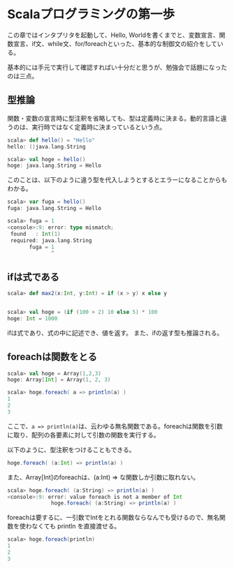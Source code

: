 # Scalaプログラミングの第一歩
この章ではインタプリタを起動して、Hello, Worldを書くまでと、変数宣言、関数宣言、if文、while文、for/foreachといった、基本的な制御文の紹介をしている。

基本的には手元で実行して確認すればい十分だと思うが、勉強会で話題になったのは三点。

## 型推論

関数・変数の宣言時に型注釈を省略しても、型は定義時に決まる。動的言語と違うのは、実行時ではなく定義時に決まっているという点。
```scala
scala> def hello() = "Hello"
hello: ()java.lang.String

scala> val hoge = hello()
hoge: java.lang.String = Hello
```

このことは、以下のように違う型を代入しようとするとエラーになることからもわかる。
```scala
scala> var fuga = hello()
fuga: java.lang.String = Hello

scala> fuga = 1
<console>:9: error: type mismatch;
 found   : Int(1)
 required: java.lang.String
       fuga = 1
              ^
```

## ifは式である
```scala
scala> def max2(x:Int, y:Int) = if (x > y) x else y


scala> val hoge = (if (100 > 2) 10 else 5) * 100
hoge: Int = 1000
```
ifは式であり、式の中に記述でき、値を返す。
また、ifの返す型も推論される。

## foreachは関数をとる
```scala
scala> val hoge = Array(1,2,3)
hoge: Array[Int] = Array(1, 2, 3)

scala> hoge.foreach( a => println(a) )
1
2
3
```
ここで、```a => println(a)```は、云わゆる無名関数である。foreachは関数を引数に取り、配列の各要素に対して引数の関数を実行する。

以下のように、型注釈をつけることもできる。
```scala
hoge.foreach( (a:Int) => println(a) )
```

また、Array[Int]のforeachは、(a:Int) => な関数しか引数に取れない。
```scala
scala> hoge.foreach( (a:String) => println(a) )
<console>:9: error: value foreach is not a member of Int
              hoge.foreach( (a:String) => println(a) )
```

foreachは要するに、一引数でIntをとれる関数ならなんでも受けるので、無名関数を使わなくても println を直接渡せる。
```scala
scala> hoge.foreach(println)
1
2
3
```
